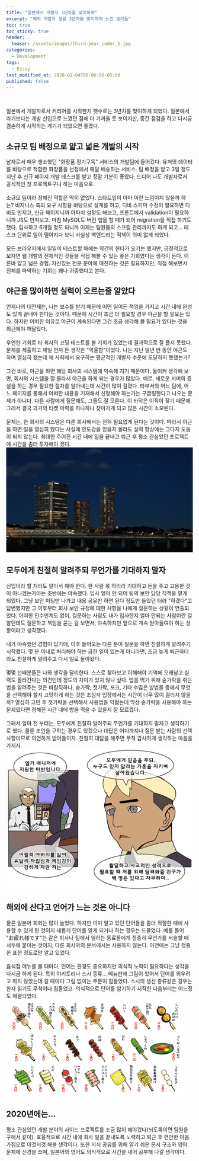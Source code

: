 ```yaml
---
title: "일본에서 개발자 3년차를 맞이하며"
excerpt: "해외 개발자 생활 3년차를 맞이하며 느낀 생각들"
toc: true
toc_sticky: true
header:
  teaser: /assets/images/third-year_coder_1.jpg
categories:
  - Development
tags:
  - Essay
last_modified_at: 2020-01-04T08:06:00-05:00
published: false
---
```

<script src="https://ads-partners.coupang.com/g.js"></script>
<script>
	new PartnersCoupang.G({ id:368772 });
</script>  
<br>

일본에서 개발자로서 커리어를 시작한지 햇수로는 3년차를 맞이하게 되었다. 일본에서라기보다는 개발 신입으로 느꼈던 점에 더 가까울 듯 보이지만, 중간 점검을 하고 다시금 겸손하게 시작하는 계기가 되었으면 좋겠다.

## 소규모 팀 배정으로 얇고 넓은 개발의 시작
 남자로서 매우 생소했던 "화장품 정기구독" 서비스의 개발팀에 들어갔다. 유저의 데이터를 바탕으로 적합한 화장품을 선정에서 매달 배송하는 서비스. 팀 배정을 받고 3일 정도 지난 후 신규 페이지 개발 테스크를 받고 정말 기분이 좋았다. 드디어 나도 개발자로서 공식적인 첫 프로젝트구나 하는 마음으로.  
 <br>
 소규모 팀이라 정해진 역할은 딱히 없었다. 스타트업이 아마 이런 느낌이지 않을까 하는? 비지니스 측의 요구 사항을 바탕으로 설계를 하고, 디비 스키마 수정이 필요하면 디비도 만지고, 신규 페이지니까 아파치 설정도 해보고, 프론트에서 validation이 필요하니까 JS도 만져보고. 마침 MySQL도 버전 업을 할 때가 되어 migration을 직접 하기도 했다. 입사하고 6개월 정도 되니까 이제는 팀원들의 스크럼 관리까지도 하게 되고... 테스크 단위로 일이 떨어지다 보니 사실상 백엔드라는 직책이 의미 없게 되었다.  
 <br>
 모든 브라우저에서 일일이 테스트할 때에는 약간의 현타가 오기는 했지만, 긍정적으로 보자면 웹 개발의 전체적인 것들을 직접 해볼 수 있는 좋은 기회였다는 생각이 든다. 이른바 얇고 넓은 경험. 자신있는 전문 분야에 매진하는 것은 필요하지만, 직접 해보면서 전체를 파악하는 기회는 꽤나 귀중했다고 본다.

## 야근을 많이하면 실력이 오르는줄 알았다
 언제나의 대전제는, 나는 보수를 받기 때문에 어떤 일이든 책임을 가지고 시간 내에 완성도 있게 끝내야 한다는 것이다. 때문에 시간이 조금 더 필요할 경우 야근을 할 필요는 있다. 하지만 어떠한 이유로 야근이 계속된다면 그건 조금 생각해 볼 필요가 있다는 것을 최근에야 깨달았다.  
 <br>
 우연한 기회로 타 회사의 코딩 테스트를 볼 기회가 있었는데 결과적으로 잘 풀지 못했다. 문제를 제출하고 제일 먼저 든 생각은 "억울함"이었다. 나는 지난 일년 반 동안 야근도 하며 열심히 했는데 왜 사회에서 요구하는 평균적인 개발자 수준에 도달하지 못했는가?  
 <br>
 그건 바로, 야근을 하면 해당 회사의 시스템에 익숙해 지기 때문이다. 돌이켜 생각해 보면, 회사의 시스템을 잘 몰라서 야근을 하게 되는 경우가 많았다. 예로, 새로운 서버의 증설을 하는 경우 필요한 절차를 알아내는데 시간이 많이 걸렸다. 타부서의 어느 팀에, 어느 페이지를 통해서 어떠한 내용을 기재해서 신청해야 하는가는 구글링한다고 나오는 문제가 아니다. 다른 사람에게 질문해도, 그들도 잘 모른다. 이 바닥은 이직이 잦기 때문에. 그래서 결국 과거의 티켓 이력을 하나하나 찾아가게 되고 많은 시간이 소모된다.  
 <br>
 문제는, 한 회사의 시스템은 다른 회사에서는 전혀 필요없게 된다는 것이다. 따라서 야근을 하면 일을 열심히 했다는 사실에 안도감을 얻을지 몰라도 실력 향상에는 그다지 도움이 되지 않는다. 최대한 주어진 시간 내에 일을 끝내고 퇴근 후 평소 관심있던 프로젝트에 시간을 좀더 투자해야 겠다.  
 ![third-year_coder_1](/assets/images/third-year_coder_1.jpg)  



## 모두에게 친절히 알려주되 무언가를 기대하지 말자
 신입이라 할 지라도 알아서 해야 한다. 한 사람 몫 하리라 기대하고 돈을 주고 고용한 것이 아니겠는가마는 초반에는 야속했다. 입사 얼마 안 되어 팀의 보안 담당 직책을 맡게 되었다. 그냥 보안 미팅만 나가고 내용 공유만 하면 된다 정도만 들었던 터라 "하겠다"고 답변했지만 그 이후부터 회사 보안 규정에 대한 사항을 나에게 질문하는 상황이 연출되었다. 어떠한 인수인계도 없이, 질문하는 사람도 내가 입사한지 얼마 안되는 사람이란 걸 알텐데도 질문하고 책임을 묻는 걸 보면서, 야속하지만 앞으로 계속 받아들여야 하는 상황이라고 생각했다.  
 <br>
 내가 야속했던 경험이 있기에, 이후 들어오는 다른 분이 질문을 하면 친절하게 알려주기 시작했다. 몇 분 이내로 처리해야 하는 급한 일이 있는게 아니라면, 조금 늦게 퇴근하더라도 친절하게 알려주고 다시 일로 돌아왔다.  
 <br>
 몇몇 선배분들은 나와 생각을 달리한다. 스스로 찾아보고 이해해야 기억에 오래남고 실력도 올라간다는 의견인데 정도의 차이가 있지 않나 싶다. 밥을 먹기 위해 숟가락을 쥐는 법을 알려주는 것은 바람직하나, 숟가락, 젓가락, 포크, 기타 수많은 방법들 중에서 무엇을 선택해야 할지 고민하게 하는 것은 초심자 입장에서는 시간이 너무 많이 걸리지 않을까? 열심히 고민 후 젓가락을 선택해서 사용법을 익혔는데 막상 숟가락을 사용해야 하는 문제였다면 정해진 시간 내에 밥을 먹을 수 있을지 잘 모르겠다.  
 <br>
 그래서 얼마 전 부터는, 모두에게 친절히 알려주되 무언가를 기대하지 말자고 생각하기로 했다. 물론 조언을 구하는 경우도 있겠으나 대답은 어디까지나 질문 받는 사람의 선택 사항이므로 의연하게 받아들이자. 친절히 대답을 해주면 무척 감사하게 생각하는 마음을 가지자.   
![third-year_coder_2](/assets/images/third-year_coder_2.png)  


## 해외에 산다고 언어가 느는 것은 아니다
 물론 일본어 회화는 많이 늘었다. 하지만 이미 알고 있던 단어들을 좀더 적절한 때에 사용할 수 있게 된 것이지 새롭게 단어를 알게 되거나 하는 경우는 드물었다. 예를 들어 "お疲れ様です"는 같은 회사나 팀에서 일하는 동료들에게 정중히 무언가를 서술할 때 서두에 붙이는 것이지, 다른 회사와의 문서에서는 사용하지 않는다. 이전에는 그냥 정중한 표현 정도로만 알고 있었다.  
 <br>
 음식점 메뉴를 볼 때마다, 언어는 환경도 중요하지만 의식적 노력이 필요하다는 생각을 다시금 하게 된다. 특히 야키토리나 스시 종류... 메뉴판에 그림이 있어서 단어를 외우려고 하지 않았는데 갈 때마다 그림 없이는 주문이 힘들었다. 스시의 생선 종류같은 경우는 한자 읽기도 무척이나 힘들었고. 의식적으로 단어를 암기하기 시작한 다음부터는 어느정도 해결되었다.   
![third-year_coder_3](/assets/images/third-year_coder_3.png)  

## 2020년에는...
 평소 관심있던 개발 분야의 사이드 프로젝트를 조금 많이 해야겠다(되도록이면 팀원을 구해서 같이). 효율적으로 시간 내에 회사 일을 끝내도록 노력하고 퇴근 후 편안한 마음가짐으로 이것저것 해볼 생각이다. 또한 지식 공유를 위해 알기 쉬운 문서 구조와 영어 문체에 신경을 쓰며, 일본어와 영어도 의식적으로 시간을 내어 공부해 나갈 생각이다.